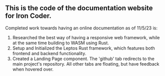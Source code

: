 ## This is the code of the documentation website for Iron Coder.

Completed work towards having an online documentation as of 11/5/23 is:

1. Researched the best way of having a responsive web framework, while at the same time building to WASM using Rust.
2. Setup and Initialized the Leptos Rust framework, which features both frontend and backend functionality.
3. Created a Landing Page component. The 'github' tab redirects to the main project's repository. All other tabs are floating, but have feedback when hovered over.